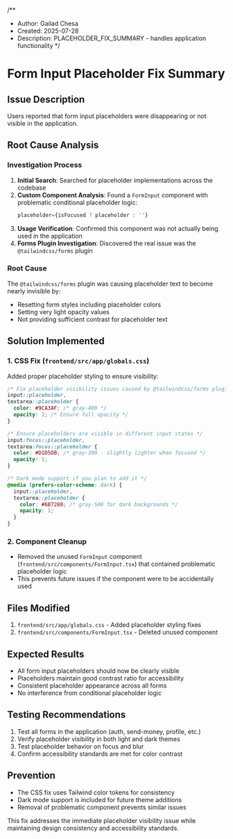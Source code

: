 /**
 * Author: Gailad Chesa
 * Created: 2025-07-28
 * Description: PLACEHOLDER_FIX_SUMMARY - handles application functionality
 */

# Form Input Placeholder Fix Summary

## Issue Description
Users reported that form input placeholders were disappearing or not visible in the application.

## Root Cause Analysis

### Investigation Process
1. **Initial Search**: Searched for placeholder implementations across the codebase
2. **Custom Component Analysis**: Found a `FormInput` component with problematic conditional placeholder logic:
   ```typescript
   placeholder={isFocused ? placeholder : ''}
   ```
3. **Usage Verification**: Confirmed this component was not actually being used in the application
4. **Forms Plugin Investigation**: Discovered the real issue was the `@tailwindcss/forms` plugin

### Root Cause
The `@tailwindcss/forms` plugin was causing placeholder text to become nearly invisible by:
- Resetting form styles including placeholder colors
- Setting very light opacity values
- Not providing sufficient contrast for placeholder text

## Solution Implemented

### 1. CSS Fix (`frontend/src/app/globals.css`)
Added proper placeholder styling to ensure visibility:

```css
/* Fix placeholder visibility issues caused by @tailwindcss/forms plugin */
input::placeholder,
textarea::placeholder {
  color: #9CA3AF; /* gray-400 */
  opacity: 1; /* Ensure full opacity */
}

/* Ensure placeholders are visible in different input states */
input:focus::placeholder,
textarea:focus::placeholder {
  color: #D1D5DB; /* gray-300 - slightly lighter when focused */
  opacity: 1;
}

/* Dark mode support if you plan to add it */
@media (prefers-color-scheme: dark) {
  input::placeholder,
  textarea::placeholder {
    color: #6B7280; /* gray-500 for dark backgrounds */
    opacity: 1;
  }
}
```

### 2. Component Cleanup
- Removed the unused `FormInput` component (`frontend/src/components/FormInput.tsx`) that contained problematic placeholder logic
- This prevents future issues if the component were to be accidentally used

## Files Modified
1. `frontend/src/app/globals.css` - Added placeholder styling fixes
2. `frontend/src/components/FormInput.tsx` - Deleted unused component

## Expected Results
- All form input placeholders should now be clearly visible
- Placeholders maintain good contrast ratio for accessibility
- Consistent placeholder appearance across all forms
- No interference from conditional placeholder logic

## Testing Recommendations
1. Test all forms in the application (auth, send-money, profile, etc.)
2. Verify placeholder visibility in both light and dark themes
3. Test placeholder behavior on focus and blur
4. Confirm accessibility standards are met for color contrast

## Prevention
- The CSS fix uses Tailwind color tokens for consistency
- Dark mode support is included for future theme additions
- Removal of problematic component prevents similar issues

This fix addresses the immediate placeholder visibility issue while maintaining design consistency and accessibility standards.